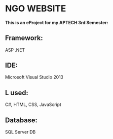 # NGO WEBSITE
#### This is an eProject for my APTECH 3rd Semester:
## Framework:
ASP .NET
## IDE:
Microsoft Visual Studio 2013
## L used:
C#, HTML, CSS, JavaScript
## Database:
SQL Server DB
